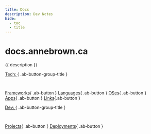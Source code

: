 ```yaml
---
title: Docs
description: Dev Notes
hide:
  - toc
  - title
---
```




<h1 id="ab-home-title"> docs.annebrown.ca</h1>

{{ description }}

<div class="ab-buttons grid" markdown> 

  [Tech: ](tech/){ .ab-button-group-title }

<br>

  [Frameworks](tech/frameworks/){ .ab-button }
  [Languages](tech/langs/){ .ab-button }
  [OSes](tech/oses/){ .ab-button }
  [Apps](tech/apps/){ .ab-button }
  [Links](tech/links/){.ab-button }

</div>

<div class="ab-buttons grid" markdown> 

  [Dev: ](dev/){ .ab-button-group-title }

<br>

  [Projects](dev/projects/){ .ab-button }
  [Deployments](dev/deploy/){ .ab-button }

</div>
